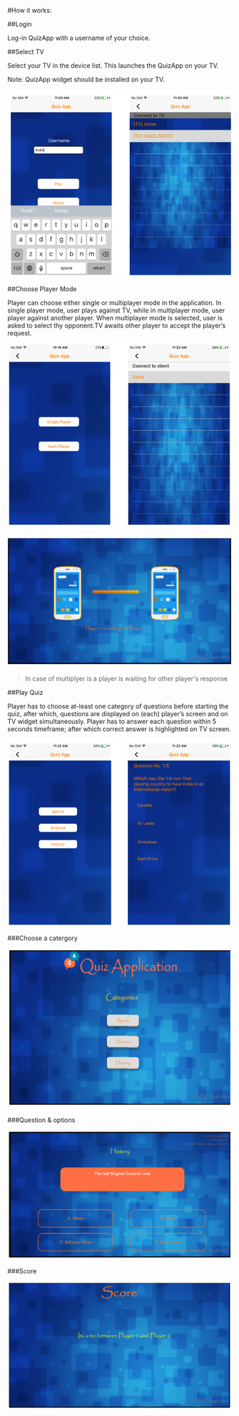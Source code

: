 #How it works:

##Login


Log-in QuizApp with a username of your choice.

 

##Select TV


Select your TV in the device list. This launches the QuizApp on your TV.

Note: QuizApp widget should be installed on your TV.

![](/QuizApp_screenshot/quizapp01.png)


##Choose Player Mode


Player can choose either single or multiplayer mode in the application. In single player mode, user plays against TV, while in multiplayer mode, user player against another player. When multiplayer mode is selected, user is asked to select thy opponent.TV awaits other player to accept the player’s request.

![](/QuizApp_screenshot/quizapp02.png)

![](/QuizApp_screenshot/quizapp03.png)

> In case of multiplyer is a player is waiting for other player's response

##Play Quiz

Player has to choose at-least one category of questions before starting the quiz, after which, questions are displayed on (each) player’s screen and on TV widget simultaneously. Player has to answer each question within 5 seconds timeframe; after which correct answer is highlighted on TV screen.

![](/QuizApp_screenshot/quizapp04.png)


###Choose a catergory

![](/QuizApp_screenshot/quizapp05.png)

###Question & options

![](/QuizApp_screenshot/quizapp06.png)

###Score

![](/QuizApp_screenshot/quizapp07.png)

